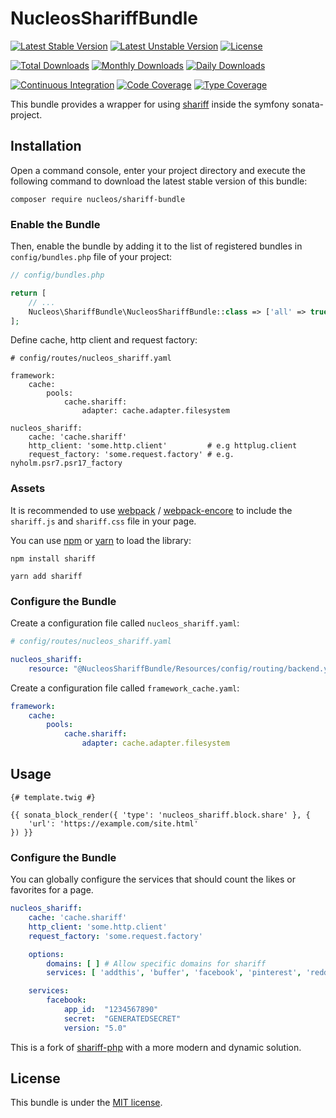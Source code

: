 NucleosShariffBundle
====================
[![Latest Stable Version](https://poser.pugx.org/nucleos/shariff-bundle/v/stable)](https://packagist.org/packages/nucleos/shariff-bundle)
[![Latest Unstable Version](https://poser.pugx.org/nucleos/shariff-bundle/v/unstable)](https://packagist.org/packages/nucleos/shariff-bundle)
[![License](https://poser.pugx.org/nucleos/shariff-bundle/license)](https://packagist.org/packages/nucleos/shariff-bundle)

[![Total Downloads](https://poser.pugx.org/nucleos/shariff-bundle/downloads)](https://packagist.org/packages/nucleos/shariff-bundle)
[![Monthly Downloads](https://poser.pugx.org/nucleos/shariff-bundle/d/monthly)](https://packagist.org/packages/nucleos/shariff-bundle)
[![Daily Downloads](https://poser.pugx.org/nucleos/shariff-bundle/d/daily)](https://packagist.org/packages/nucleos/shariff-bundle)

[![Continuous Integration](https://github.com/nucleos/NucleosShariffBundle/workflows/Continuous%20Integration/badge.svg)](https://github.com/nucleos/NucleosShariffBundle/actions?query=workflow%3A"Continuous+Integration")
[![Code Coverage](https://codecov.io/gh/nucleos/NucleosShariffBundle/graph/badge.svg)](https://codecov.io/gh/nucleos/NucleosShariffBundle)
[![Type Coverage](https://shepherd.dev/github/nucleos/NucleosShariffBundle/coverage.svg)](https://shepherd.dev/github/nucleos/NucleosShariffBundle)

This bundle provides a wrapper for using [shariff] inside the symfony sonata-project.

## Installation

Open a command console, enter your project directory and execute the following command to download the latest stable version of this bundle:

```
composer require nucleos/shariff-bundle
```

### Enable the Bundle

Then, enable the bundle by adding it to the list of registered bundles in `config/bundles.php` file of your project:

```php
// config/bundles.php

return [
    // ...
    Nucleos\ShariffBundle\NucleosShariffBundle::class => ['all' => true],
];
```

Define cache, http client and request factory:

```
# config/routes/nucleos_shariff.yaml

framework:
    cache:
        pools:
            cache.shariff:
                adapter: cache.adapter.filesystem

nucleos_shariff:
    cache: 'cache.shariff'
    http_client: 'some.http.client'         # e.g httplug.client
    request_factory: 'some.request.factory' # e.g. nyholm.psr7.psr17_factory
```

### Assets

It is recommended to use [webpack](https://webpack.js.org/) / [webpack-encore](https://github.com/symfony/webpack-encore)
to include the `shariff.js` and `shariff.css` file in your page.

You can use [npm](https://www.npmjs.com/) or [yarn](https://yarnpkg.com/) to load the library:

```
npm install shariff
```

```
yarn add shariff
```

### Configure the Bundle

Create a configuration file called `nucleos_shariff.yaml`:

```yaml
# config/routes/nucleos_shariff.yaml

nucleos_shariff:
    resource: "@NucleosShariffBundle/Resources/config/routing/backend.yml"
```

Create a configuration file called `framework_cache.yaml`:

```yaml
framework:
    cache:
        pools:
            cache.shariff:
                adapter: cache.adapter.filesystem

```

## Usage

```twig
{# template.twig #}

{{ sonata_block_render({ 'type': 'nucleos_shariff.block.share' }, {
    'url': 'https://example.com/site.html'
}) }}
```

### Configure the Bundle

You can globally configure the services that should count the likes or favorites for a page.

```yaml
nucleos_shariff:
    cache: 'cache.shariff'
    http_client: 'some.http.client'
    request_factory: 'some.request.factory'

    options:
        domains: [ ] # Allow specific domains for shariff
        services: [ 'addthis', 'buffer', 'facebook', 'pinterest', 'reddit', 'stumbleupon', 'vk', 'xing' ]

    services:
        facebook:
            app_id:  "1234567890"
            secret:  "GENERATEDSECRET"
            version: "5.0"
```

This is a fork of [shariff-php] with a more modern and dynamic solution.

## License

This bundle is under the [MIT license](LICENSE.md).

[shariff]: https://github.com/heiseonline/shariff
[shariff-php]: https://github.com/heiseonline/shariff-backend-php
